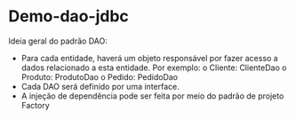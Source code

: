 # Demo-dao-jdbc
Ideia geral do padrão DAO:
* Para cada entidade, haverá um objeto responsável por fazer acesso a dados relacionado a esta 
entidade. Por exemplo:
o Cliente: ClienteDao
o Produto: ProdutoDao
o Pedido: PedidoDao
* Cada DAO será definido por uma interface.
* A injeção de dependência pode ser feita por meio do padrão de projeto Factory

